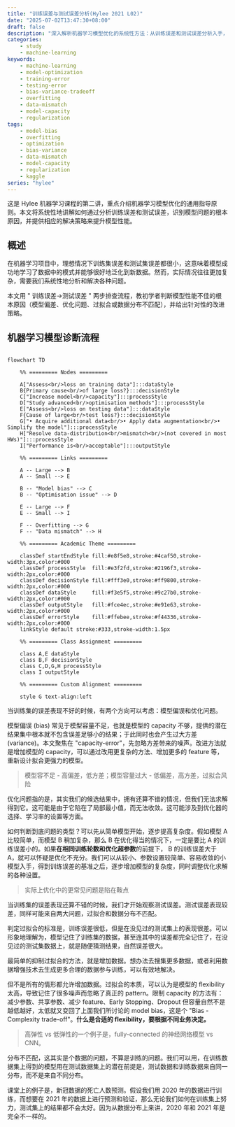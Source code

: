 ```yaml
---
title: "训练误差与测试误差分析(Hylee 2021 L02)"
date: "2025-07-02T13:47:30+08:00"
draft: false
description: "深入解析机器学习模型优化的系统性方法：从训练误差和测试误差分析入手，详细讲解模型偏差、优化问题、过拟合和数据分布不匹配的识别与解决策略，助力提升模型在实际应用中的表现。"
categories:
    - study
    - machine-learning
keywords: 
    - machine-learning
    - model-optimization
    - training-error
    - testing-error
    - bias-variance-tradeoff
    - overfitting
    - data-mismatch
    - model-capacity
    - regularization
tags: 
    - model-bias
    - overfitting
    - optimization
    - bias-variance
    - data-mismatch
    - model-capacity
    - regularization
    - kaggle
series: "hylee"
---
```


这是 Hylee 机器学习课程的第二讲，重点介绍机器学习模型优化的通用指导原则。本文将系统性地讲解如何通过分析训练误差和测试误差，识别模型问题的根本原因，并提供相应的解决策略来提升模型性能。

<!--more-->

## 概述

在机器学习项目中，理想情况下训练集误差和测试集误差都很小，这意味着模型成功地学习了数据中的模式并能够很好地泛化到新数据。然而，实际情况往往更加复杂，需要我们系统性地分析和解决各种问题。

本文用 " 训练误差→测试误差 " 两步排查流程，教初学者判断模型性能不佳的根本原因（模型偏差、优化问题、过拟合或数据分布不匹配），并给出针对性的改进策略。

## 机器学习模型诊断流程

```mermaid

flowchart TD

    %% ========= Nodes =========

    A["Assess<br/>loss on training data"]:::dataStyle
    B{Primary cause<br/>of large loss?}:::decisionStyle
    C["Increase model<br/>capacity"]:::processStyle
    D["Study advanced<br/>optimisation methods"]:::processStyle
    E["Assess<br/>loss on testing data"]:::dataStyle
    F{Cause of large<br/>test loss?}:::decisionStyle
    G["• Acquire additional data<br/>• Apply data augmentation<br/>• Simplify the model"]:::processStyle
    H["Resolve data-distribution<br/>mismatch<br/>(not covered in most HWs)"]:::processStyle
    I["Performance is<br/>acceptable"]:::outputStyle

    %% ========= Links =========

    A -- Large --> B
    A -- Small --> E

    B -- "Model bias" --> C
    B -- "Optimisation issue" --> D 

    E -- Large --> F
    E -- Small --> I

    F -- Overfitting --> G
    F -- "Data mismatch" --> H

    %% ========= Academic Theme =========

    classDef startEndStyle fill:#e8f5e8,stroke:#4caf50,stroke-width:3px,color:#000
    classDef processStyle  fill:#e3f2fd,stroke:#2196f3,stroke-width:2px,color:#000
    classDef decisionStyle fill:#fff3e0,stroke:#ff9800,stroke-width:2px,color:#000
    classDef dataStyle     fill:#f3e5f5,stroke:#9c27b0,stroke-width:2px,color:#000
    classDef outputStyle   fill:#fce4ec,stroke:#e91e63,stroke-width:2px,color:#000
    classDef errorStyle    fill:#ffebee,stroke:#f44336,stroke-width:2px,color:#000
    linkStyle default stroke:#333,stroke-width:1.5px

    %% ========= Class Assignment =========

    class A,E dataStyle
    class B,F decisionStyle
    class C,D,G,H processStyle
    class I outputStyle

    %% ========= Custom Alignment =========

    style G text-align:left

```

当训练集的误差表现不好的时候，有两个方向可以考虑：模型偏误和优化问题。

模型偏误 (bias) 常见于模型容量不足，也就是模型的 capacity 不够，提供的潜在结果集中根本就不包含误差足够小的结果；于此同时也会产生过大方差 (variance)。本文聚焦在 "capacity-error"，先忽略方差带来的噪声。改进方法就是增加模型的 capacity，可以通过改用更复杂的方法、增加更多的 feature 等，重新设计拟合更强力的模型。

> 模型容不足 - 高偏差，低方差；模型容量过大 - 低偏差，高方差，过拟合风险

优化问题指的是，其实我们的候选结果中，拥有还算不错的情况，但我们无法求解得到它。这可能是由于它陷在了局部最小值，而无法收敛。这可能涉及到优化器的选择、学习率的设置等方面。

如何判断到底问题的类型？可以先从简单模型开始，逐步提高复杂度。假如模型 A 比较简单，而模型 B 稍加复杂，那么 B 在优化得当的情况下，一定是要比 A 的训练误差小的。如果**在相同训练轮数和优化超参数**的前提下， B 的训练误差大于 A，就可以怀疑是优化不充分。我们可以从较小、参数设置较简单、容易收敛的小模型入手，得到训练误差的基准之后，逐步增加模型的复杂度，同时调整优化求解的各种设置。

> 实际上优化中的更常见问题是陷在鞍点

当训练集的误差表现还算不错的时候，我们才开始观察测试误差。测试误差表现较差，同样可能来自两大问题，过拟合和数据分布不匹配。

判定过拟合的标准是，训练误差很低，但是在没见过的测试集上的表现很差。可以形象地理解为，模型记住了训练集的数据，甚至连其中的误差都完全记住了，在没见过的测试集数据上，就是随便猜测结果，自然误差很大。

最简单的抑制过拟合的方法，就是增加数据。想办法去搜集更多数据，或者利用数据增强技术去生成更多合理的数据参与训练，可以有效地解决。

但不是所有的情形都允许增加数据。过拟合的本质，可以认为是模型的 flexibility 太高，导致记住了很多噪声而忽略了真正的 pattern。限制 capacity 的方法有：减少参数、共享参数、减少 feature、Early Stopping、Dropout 但容量自然不是越低越好，太低就又变回了上面我们所讨论的 model bias，这是个 "Bias - Complexity trade-off"。**什么是合适的 flexibility，要根据不同业务决定。**

> 高弹性 vs 低弹性的一个例子是，fully-connected 的神经网络模型 vs CNN。

分布不匹配，这其实是个数据的问题，不算是训练的问题。我们可以用，在训练数据集上得到的模型用在测试数据集上的潜在前提是，测试数据和训练数据来自同一分布，而不是来自不同分布。

课堂上的例子是，新冠数据的死亡人数预测。假设我们用 2020 年的数据进行训练，而想要在 2021 年的数据上进行预测和验证，那么无论我们如何在训练集上努力，测试集上的结果都不会太好。因为从数据分布上来讲，2020 年和 2021 年是完全不一样的。
